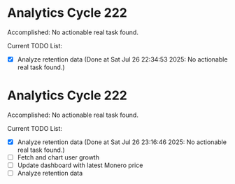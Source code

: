 # Analytics Cycle 222

Accomplished: No actionable real task found.

Current TODO List:

- [x] Analyze retention data  (Done at Sat Jul 26 22:34:53 2025: No actionable real task found.)

# Analytics Cycle 222

Accomplished: No actionable real task found.

Current TODO List:

- [x] Analyze retention data  (Done at Sat Jul 26 23:16:46 2025: No actionable real task found.)
- [ ] Fetch and chart user growth
- [ ] Update dashboard with latest Monero price
- [ ] Analyze retention data
